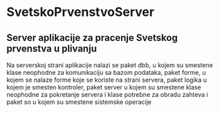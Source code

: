 # SvetskoPrvenstvoServer
## Server aplikacije za pracenje Svetskog prvenstva u plivanju
Na serverskoj strani aplikacije nalazi se paket dbb, u kojem su smestene klase neophodne za komunikaciju sa bazom podataka, paket forme, u kojem se nalaze forme koje se 
koriste na strani servera, paket logika u kojem je smesten kontroler, paket server u kojem su smestene klase neophodne za pokretanje servera i klase potrebne za obradu zahteva 
i paket so u kojem su smestene sistemske operacije
